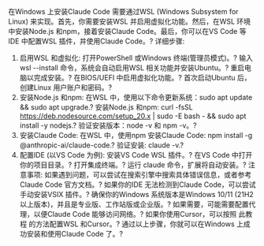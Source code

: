 在Windows 上安装Claude Code 需要通过WSL (Windows Subsystem for Linux) 来实现。首先，你需要安装WSL 并启用虚拟化功能。然后，在WSL 环境中安装Node.js 和npm，接着安装Claude Code。最后，你可以在VS Code 等IDE 中配置WSL 插件，并使用Claude Code。?
详细步骤:
1. 启用WSL 和虚拟化:
打开PowerShell 或Windows 终端(管理员模式)。?
输入 wsl --install 命令，系统会自动启用WSL 相关功能并安装Ubuntu。?
重启电脑以完成安装。?
在BIOS/UEFI 中启用虚拟化功能。?
首次启动Ubuntu 后，创建Linux 用户账户和密码。?
2. 安装Node.js 和npm:
在WSL 中，使用以下命令更新系统：sudo apt update && sudo apt upgrade.?
安装Node.js 和npm: curl -fsSL https://deb.nodesource.com/setup_20.x | sudo -E bash - && sudo apt install -y nodejs.?
验证安装版本：node -v 和 npm -v。?
3. 安装Claude Code:
在WSL 中，使用npm 安装Claude Code: npm install -g @anthropic-ai/claude-code.?
验证安装: claude -v.?
4. 配置IDE (以VS Code 为例):
安装VS Code WSL 插件。?
在VS Code 中打开你的项目目录。?
打开集成终端。?
运行 claude 命令，扩展将自动安装。?
注意事项:
如果遇到问题，可以尝试在搜索引擎中搜索具体错误信息，或者参考Claude Code 官方文档。?
如果你的IDE 无法检测到Claude Code，可以尝试手动安装VSIX 插件。?
确保你的Windows 系统版本是Windows 10/11 (21H2 以上版本)，并且是专业版、工作站版或企业版。?
如果需要，可能需要配置代理，以便Claude Code 能够访问网络。?
如果你使用Cursor，可以按照 此教程 的方法配置WSL 和Cursor。?
通过以上步骤，你就可以在Windows 上成功安装和使用Claude Code 了。?